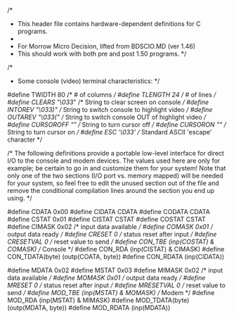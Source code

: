 /*
 * This header file contains hardware-dependent definitions for C programs.
 *
 * For Morrow Micro Decision, lifted from BDSCIO.MD (ver 1.46)
 * This should work with both pre and post 1.50 programs.
 */

/*
 * Some console (video) terminal characteristics:
 */

#define TWIDTH	80	/* # of columns	*/
#define TLENGTH	24	/* # of lines	*/
#define CLEARS	"\033*"	/* String to clear screen on console	*/
#define INTOREV	"\033)"	/* String to switch console to highlight video */
#define OUTAREV "\033("	/* String to switch console OUT of highlight video */
#define CURSOROFF ""	/* String to turn cursor off	*/
#define CURSORON ""	/* String to turn cursor on	*/
#define ESC	'\033'	/* Standard ASCII 'escape' character	*/


/*
	The following definitions provide a portable low-level interface
	for direct I/O to the  console and modem devices. The values
	used here are only for example; be certain to go in and customize
	them for your system! Note that only one of the two sections
	(I/O port vs. memory mapped) will be needed for your system,
	so feel free to edit the unused section out of the file and remove
	the conditional compilation lines around the section you end up
	using.
*/

#define CDATA		0x00
#define CIDATA		CDATA
#define CODATA		CDATA
#define CSTAT		0x01
#define CISTAT		CSTAT
#define COSTAT		CSTAT
#define CIMASK		0x02			/* input data available */
#define COMASK		0x01			/* output data ready */
#define CRESET		0			/* status reset after input */
#define CRESETVAL	0			/* reset value to send */
#define CON_TBE		(inp(COSTAT) & COMASK)	/* Console */
#define CON_RDA		(inp(CISTAT) & CIMASK)
#define CON_TDATA(byte)	(outp(COATA, byte))
#define CON_RDATA	(inp(CIDATA))

#define MDATA		0x02
#define MSTAT		0x03
#define MIMASK		0x02			/* input data available */
#define MOMASK		0x01			/* output data ready */
#define MRESET		0			/* status reset after input */
#define MRESETVAL	0			/* reset value to send */
#define	MOD_TBE		(inp(MSTAT) & MOMASK)	/* Modem */
#define MOD_RDA		(inp(MSTAT) & MIMASK)
#define	MOD_TDATA(byte)	(outp(MDATA, byte))
#define	MOD_RDATA	(inp(MDATA))


